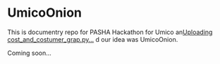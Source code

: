 # UmicoOnion
This is documentry repo for PASHA Hackathon for Umico an[Uploading cost_and_costumer_grap.py…]()
d our idea was UmicoOnion. 

Coming soon...
